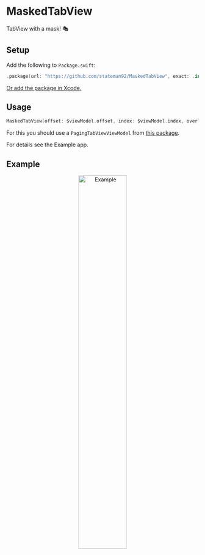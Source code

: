 # MaskedTabView
TabView with a mask! 🎭

## Setup

Add the following to `Package.swift`:

```swift
.package(url: "https://github.com/stateman92/MaskedTabView", exact: .init(0, 0, 2))
```

[Or add the package in Xcode.](https://developer.apple.com/documentation/xcode/adding_package_dependencies_to_your_app)

## Usage

```swift
MaskedTabView(offset: $viewModel.offset, index: $viewModel.index, overlayColor: .red, bounces: bounces, tabs: tabs, tabView: tabView, content: content)
```

For this you should use a `PagingTabViewViewModel` from [this package](https://github.com/stateman92/PagingTabView). 

For details see the Example app.

## Example

<p style="text-align:center;"><img src="https://github.com/stateman92/MaskedTabView/blob/main/Resources/screenrecording.gif?raw=true" width="50%" alt="Example"></p>
